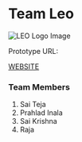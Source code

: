 # Team Leo

![LEO Logo Image](https://github.com/prahladinala/GettingStartedWithGitHubInGNI/tree/main/Team%20Leo/Documentation/logo.png "LEO Logo Image")

Prototype URL:

[WEBSITE](https://drive.google.com/file/d/1H3K3-phTJGEFY57FDnDVxFz3z2UNdYAz/view "Solution Presentation")

### Team Members
1. Sai Teja
2. Prahlad Inala
3. Sai Krishna
4. Raja
